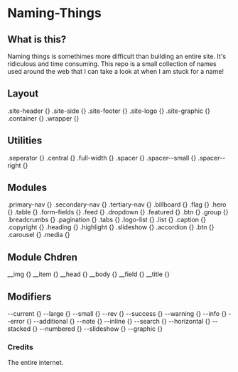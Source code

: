 Naming-Things
=============

## What is this?
Naming things is somethimes more difficult than building an entire site. It's ridiculous and time consuming. This repo is a small collection of names used around the web that I can take a look at when I am stuck for a name!

## Layout

  .site-header {}
  .site-side {}
  .site-footer {}
  .site-logo {}
  .site-graphic {}
  .container {}
  .wrapper {}

## Utilities

.seperator {}
.central {}
.full-width {}
.spacer {}
.spacer--small {}
.spacer--right {}

## Modules

.primary-nav {}
.secondary-nav {}
.tertiary-nav {}
.billboard {}
.flag {}
.hero {}
.table {}
.form-fields {}
.feed {}
.dropdown {}
.featured {}
.btn {}
.group {}
.breadcrumbs {}
.pagination {}
.tabs {}
.logo-list {}
.list {}
.caption {}
.copyright {}
.heading {}
.highlight {}
.slideshow {}
.accordion {}
.btn {}
.carousel {}
.media {}

## Module Chdren

__img {}
__item {}
__head {}
__body {}
__field {}
__title {}

## Modifiers

--current {}
--large {}
--small {}
--rev {}
--success {}
--warning {}
--info {}
--error {}
--additional {}
--note {}
--inline {}
--search {}
--horizontal {}
--stacked {}
--numbered {}
--slideshow {}
--graphic {}

### Credits
The entire internet.
